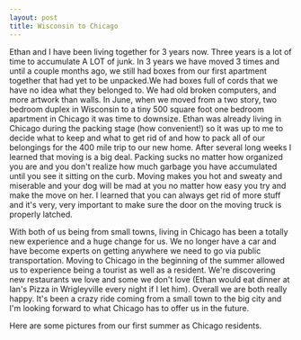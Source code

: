 ```yaml
---
layout: post
title: Wisconsin to Chicago
---
```


Ethan and I have been living together for 3 years now. Three years is a lot of time to accumulate A LOT of junk. In 3 years we have moved 3 times and until a couple months ago, we still had boxes from our first apartment together that had yet to be unpacked.We had boxes full of cords that we have no idea what they belonged to. We had old broken computers, and more artwork than walls. In June, when we moved from a two story, two bedroom duplex in Wisconsin to a tiny 500 square foot one bedroom apartment in Chicago it was time to downsize. Ethan was already living in Chicago during the packing stage (how convenient!) so it was up to me to decide what to keep and what to get rid of and how to pack all of our belongings for the 400 mile trip to our new home. After several long weeks I learned that moving is a big deal. Packing sucks no matter how organized you are and you don't realize how much garbage you have accumulated until you see it sitting on the curb. Moving makes you hot and sweaty and miserable and your dog will be mad at you no matter how easy you try and make the move on her. I learned that you can always get rid of more stuff and it's very, very important to make sure the door on the moving truck is properly latched.

With both of us being from small towns, living in Chicago has been a totally new experience and a huge change for us. We no longer have a car and have become experts on getting anywhere we need to go via public transportation. Moving to Chicago in the beginning of the summer allowed us to experience being a tourist as well as a resident. We're discovering new restaurants we love and some we don't love (Ethan would eat dinner at Ian's Pizza in Wrigleyville every night if I let him). Overall we are both really happy. It's been a crazy ride coming from a small town to the big city and I'm looking forward to what Chicago has to offer us in the future.

Here are some pictures from our first summer as Chicago residents.
